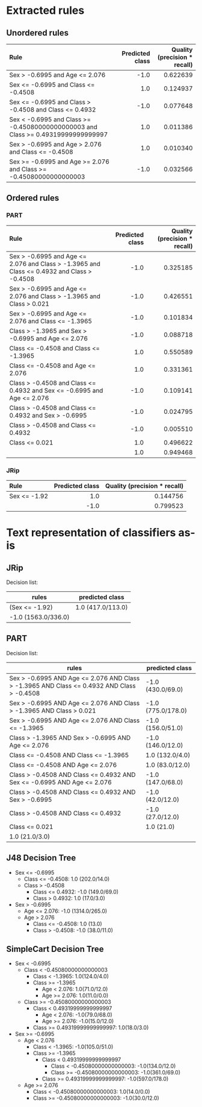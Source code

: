 # Extracted rules

## Unordered rules

| Rule | Predicted class | Quality (precision * recall) |
|:----|----:|----:|
| Sex > -0.6995 and Age <= 2.076 | -1.0 | 0.622639 |
| Sex <= -0.6995 and Class <= -0.4508 | 1.0 | 0.124937 |
| Sex <= -0.6995 and Class > -0.4508 and Class <= 0.4932 | -1.0 | 0.077648 |
| Sex < -0.6995 and Class >= -0.45080000000000003 and Class >= 0.49319999999999997 | 1.0 | 0.011386 |
| Sex > -0.6995 and Age > 2.076 and Class <= -0.4508 | 1.0 | 0.010340 |
| Sex >= -0.6995 and Age >= 2.076 and Class >= -0.45080000000000003 | -1.0 | 0.032566 |

## Ordered rules

### PART

| Rule | Predicted class | Quality (precision * recall) |
|:----|----:|----:|
| Sex > -0.6995 and Age <= 2.076 and Class > -1.3965 and Class <= 0.4932 and Class > -0.4508 | -1.0 | 0.325185 |
| Sex > -0.6995 and Age <= 2.076 and Class > -1.3965 and Class > 0.021 | -1.0 | 0.426551 |
| Sex > -0.6995 and Age <= 2.076 and Class <= -1.3965 | -1.0 | 0.101834 |
| Class > -1.3965 and Sex > -0.6995 and Age <= 2.076 | -1.0 | 0.088718 |
| Class <= -0.4508 and Class <= -1.3965 | 1.0 | 0.550589 |
| Class <= -0.4508 and Age <= 2.076 | 1.0 | 0.331361 |
| Class > -0.4508 and Class <= 0.4932 and Sex <= -0.6995 and Age <= 2.076 | -1.0 | 0.109141 |
| Class > -0.4508 and Class <= 0.4932 and Sex > -0.6995 | -1.0 | 0.024795 |
| Class > -0.4508 and Class <= 0.4932 | -1.0 | 0.005510 |
| Class <= 0.021 | 1.0 | 0.496622 |
|  | 1.0 | 0.949468 |


### JRip

| Rule | Predicted class | Quality (precision * recall) |
|:----|----:|----:|
| Sex <= -1.92 | 1.0 | 0.144756 |
|  | -1.0 | 0.799523 |


# Text representation of classifiers as-is

## JRip

Decision list:

rules | predicted class
---|---
(Sex <= -1.92)|1.0 (417.0/113.0)
|-1.0 (1563.0/336.0)


## PART

Decision list:

rules | predicted class
---|---
Sex > -0.6995 AND Age <= 2.076 AND Class > -1.3965 AND Class <= 0.4932 AND Class > -0.4508|-1.0 (430.0/69.0)
Sex > -0.6995 AND Age <= 2.076 AND Class > -1.3965 AND Class > 0.021|-1.0 (775.0/178.0)
Sex > -0.6995 AND Age <= 2.076 AND Class <= -1.3965|-1.0 (156.0/51.0)
Class > -1.3965 AND Sex > -0.6995 AND Age <= 2.076|-1.0 (146.0/12.0)
Class <= -0.4508 AND Class <= -1.3965|1.0 (132.0/4.0)
Class <= -0.4508 AND Age <= 2.076|1.0 (83.0/12.0)
Class > -0.4508 AND Class <= 0.4932 AND Sex <= -0.6995 AND Age <= 2.076|-1.0 (147.0/68.0)
Class > -0.4508 AND Class <= 0.4932 AND Sex > -0.6995|-1.0 (42.0/12.0)
Class > -0.4508 AND Class <= 0.4932|-1.0 (27.0/12.0)
Class <= 0.021|1.0 (21.0)
|1.0 (21.0/3.0)


## J48 Decision Tree

* Sex <= -0.6995
	* Class <= -0.4508: 1.0 (202.0/14.0)
	* Class > -0.4508
		* Class <= 0.4932: -1.0 (149.0/69.0)
		* Class > 0.4932: 1.0 (17.0/3.0)
* Sex > -0.6995
	* Age <= 2.076: -1.0 (1314.0/265.0)
	* Age > 2.076
		* Class <= -0.4508: 1.0 (13.0)
		* Class > -0.4508: -1.0 (38.0/11.0)


## SimpleCart Decision Tree

* Sex < -0.6995
	* Class < -0.45080000000000003
		* Class < -1.3965: 1.0(124.0/4.0)
		* Class >= -1.3965
			* Age < 2.076: 1.0(71.0/12.0)
			* Age >= 2.076: 1.0(11.0/0.0)
	* Class >= -0.45080000000000003
		* Class < 0.49319999999999997
			* Age < 2.076: -1.0(79.0/68.0)
			* Age >= 2.076: -1.0(15.0/12.0)
		* Class >= 0.49319999999999997: 1.0(18.0/3.0)
* Sex >= -0.6995
	* Age < 2.076
		* Class < -1.3965: -1.0(105.0/51.0)
		* Class >= -1.3965
			* Class < 0.49319999999999997
				* Class < -0.45080000000000003: -1.0(134.0/12.0)
				* Class >= -0.45080000000000003: -1.0(361.0/69.0)
			* Class >= 0.49319999999999997: -1.0(597.0/178.0)
	* Age >= 2.076
		* Class < -0.45080000000000003: 1.0(14.0/0.0)
		* Class >= -0.45080000000000003: -1.0(30.0/12.0)


